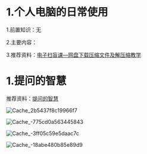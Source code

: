 # 1.个人电脑的日常使用
1.前置知识：无

2.主要内容：

3.推荐资料：[电子扫盲课—网盘下载压缩文件及解压缩教学](https://www.bilibili.com/video/BV11w4m1y7kA?spm_id_from=333.788.recommend_more_video.-1&vd_source=8f7be58fae99de36e73582d589f00ca1)

# 1.提问的智慧
推荐资料：[提问的智慧](https://github.com/Discrete-Mathematics/ai-self-learning/blob/main/%E5%9C%A8%E5%BC%80%E5%A7%8B%E5%AD%A6%E4%B9%A0%E4%B9%8B%E5%89%8D/%E6%8F%90%E9%97%AE%E7%9A%84%E6%99%BA%E6%85%A7-%E7%AE%80%E4%B8%AD.md)

![Cache_2b5437f8c19966f7](https://github.com/user-attachments/assets/3d463913-2330-4669-9bf4-46066f42ffdc)  

![Cache_-775cd0a563445843](https://github.com/user-attachments/assets/03289604-dd51-4e38-bfa3-8b34cb8cfd00)

![Cache_-3ff05c59e5daac7c](https://github.com/user-attachments/assets/cdaf58fd-d8bc-4d3e-a26f-cf8262cc9884)  

![Cache_-18abe480b85e89d9](https://github.com/user-attachments/assets/de946e0e-9bc1-4534-b181-84092044d54f)  
